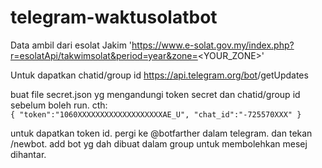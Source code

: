 ﻿# telegram-waktusolatbot
Data ambil dari esolat Jakim
        'https://www.e-solat.gov.my/index.php?r=esolatApi/takwimsolat&period=year&zone=<YOUR_ZONE>'
        
Untuk dapatkan chatid/group id  https://api.telegram.org/bot<YourBOTToken>/getUpdates
        
buat file secret.json yg mengandungi token secret dan chatid/group id sebelum boleh run.
  cth:      
        `{
                "token":"1060XXXXXXXXXXXXXXXXXXXAE_U",
                "chat_id":"-725570XXX"
        }`

untuk dapatkan token id. pergi ke @botfarther dalam telegram. dan tekan /newbot.
add bot yg dah dibuat dalam group untuk membolehkan mesej dihantar. 
